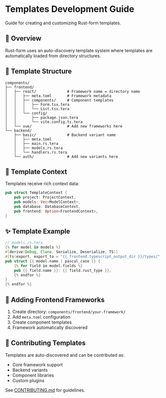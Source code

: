 # Templates Development Guide

Guide for creating and customizing Rust-form templates.

## 🎯 Overview

Rust-form uses an auto-discovery template system where templates are automatically loaded from directory structures.

## 📁 Template Structure

```
components/
├── frontend/
│   ├── react/              # Framework name = directory name
│   │   ├── meta.toml       # Framework metadata
│   │   ├── components/     # Component templates
│   │   │   ├── Form.tsx.tera
│   │   │   └── List.tsx.tera
│   │   └── config/
│   │       ├── package.json.tera
│   │       └── vite.config.ts.tera
│   └── vue/                # Add new frameworks here
└── backend/
    ├── basic/              # Backend variant name
    │   ├── meta.toml
    │   ├── main.rs.tera
    │   ├── models.rs.tera
    │   └── handlers.rs.tera
    └── auth/               # Add new variants here
```

## 🔧 Template Context

Templates receive rich context data:

```rust
pub struct TemplateContext {
    pub project: ProjectContext,
    pub models: Vec<ModelContext>,
    pub database: DatabaseContext,
    pub frontend: Option<FrontendContext>,
}
```

## ✨ Template Example

```rust
// models.rs.tera
{% for model in models %}
#[derive(Debug, Clone, Serialize, Deserialize, TS)]
#[ts(export, export_to = "{{ frontend.typescript_output_dir }}/types/")]
pub struct {{ model.name | pascal_case }} {
    {% for field in model.fields %}
    pub {{ field.name }}: {{ field.rust_type }},
    {% endfor %}
}
{% endfor %}
```

## 🎨 Adding Frontend Frameworks

1. Create directory: `components/frontend/your-framework/`
2. Add `meta.toml` configuration
3. Create component templates
4. Framework automatically discovered

## 🚀 Contributing Templates

Templates are auto-discovered and can be contributed as:
- Core framework support
- Backend variants
- Component libraries
- Custom plugins

See [CONTRIBUTING.md](CONTRIBUTING.md) for guidelines.